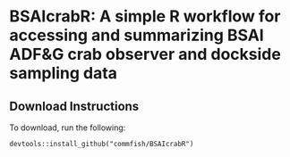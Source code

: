 # BSAIcrabR: A simple R workflow for accessing and summarizing BSAI ADF\&G crab observer and dockside sampling data

## Download Instructions
To download, run the following:
```{r}
devtools::install_github("commfish/BSAIcrabR")
```
